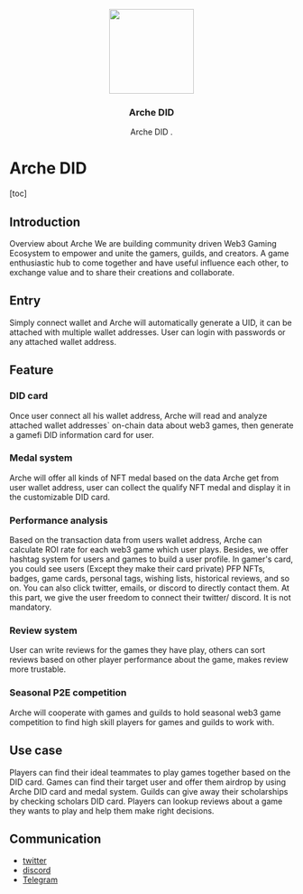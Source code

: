 <p align="center">
    <img src="https://s3.ap-southeast-1.amazonaws.com/nft.resource/logo/2022/06/01/logo1654053857520.jpg" width="150">
    <h3 align="center">Arche DID</h3>
    <p align="center">
        Arche DID .
    </p>    
</p>

# Arche DID

[toc]

## Introduction

Overview about Arche
We are building community driven Web3 Gaming Ecosystem to empower and unite the gamers, guilds, and creators. A game enthusiastic hub to come together and have useful influence each other, to exchange value and to share their creations and collaborate.

## Entry
Simply connect wallet and Arche will automatically generate a UID, it can be attached with multiple wallet addresses. User can login with passwords or any attached wallet address.

## Feature

### DID card
 Once user connect all his wallet address, Arche will read and analyze attached wallet addresses` on-chain data about web3 games, then generate a gamefi DID information card for user.
### Medal system
 Arche will offer all kinds of NFT medal based on the data Arche get from user wallet address, user can collect the qualify NFT medal and display it in the customizable DID card.
 
### Performance analysis 
 Based on the transaction data from users wallet address, Arche can calculate ROI rate for each web3 game which user plays. Besides, we offer hashtag system for users and games to build a user profile. In gamer's card, you could see users (Except they make their card private) PFP NFTs, badges, game cards, personal tags, wishing lists, historical reviews, and so on. You can also click twitter, emails, or discord to directly contact them. At this part, we give the user freedom to connect their twitter/ discord. It is not mandatory.
 
### Review system
 User can write reviews for the games they have play, others can sort reviews based on other player performance about the game, makes review more trustable.
### Seasonal P2E competition 
 Arche will cooperate with games and guilds to hold seasonal web3 game competition to find high skill players for games and guilds to work with. 

## Use case
 Players can find their ideal teammates to play games together based on the DID card.
 Games can find their target user and offer them airdrop by using Arche DID card and medal system.
 Guilds can give away their scholarships by checking scholars DID card.
 Players can lookup reviews about a game they wants to play and help them make right decisions.
 
## Communication

+ [twitter](https://twitter.com/Arche_Network)
+ [discord](https://discord.com/invite/ah8h2sqF2B)
+ [Telegram](https://t.me/ArcheNetwork)
